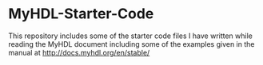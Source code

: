 # MyHDL-Starter-Code
This repository includes some of the starter code files I have written while reading the MyHDL document including some of the examples given in the manual at http://docs.myhdl.org/en/stable/
